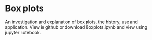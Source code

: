 # Box plots

An investigation and explanation of box plots, the history, use and application.  View in github or download Boxplots.ipynb and view using jupyter notebook.
